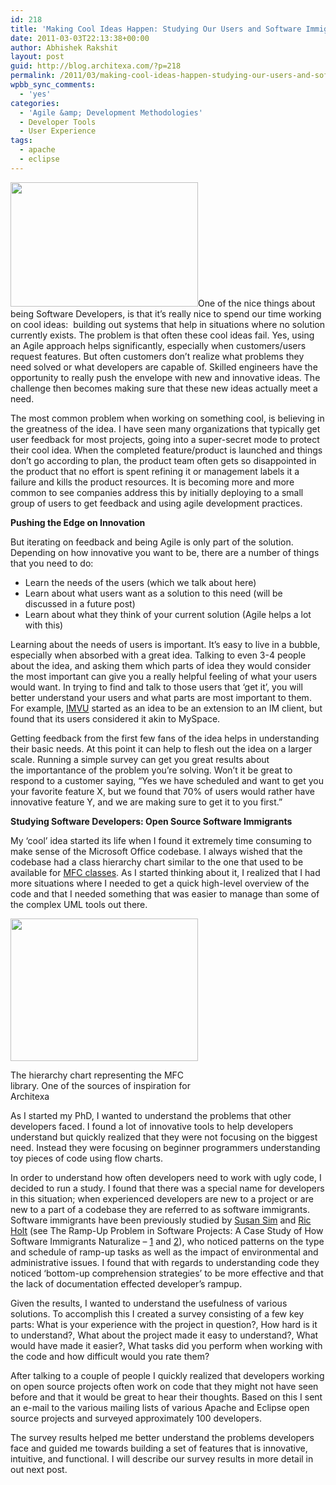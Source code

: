 ```yaml
---
id: 218
title: 'Making Cool Ideas Happen: Studying Our Users and Software Immigrants'
date: 2011-03-03T22:13:38+00:00
author: Abhishek Rakshit
layout: post
guid: http://blog.architexa.com/?p=218
permalink: /2011/03/making-cool-ideas-happen-studying-our-users-and-software-immigrants/
wpbb_sync_comments:
  - 'yes'
categories:
  - 'Agile &amp; Development Methodologies'
  - Developer Tools
  - User Experience
tags:
  - apache
  - eclipse
---
```

<!--S-ButtonZ 1.1.5 Start-->

<div style="float: left; width: 42px; padding-right: 10px; margin: 0 -52px 0 0; position: relative; left: -62px; top: 8px">
</div>

<!--S-ButtonZ 1.1.5 End-->

[<img class="alignright size-medium wp-image-221" title="innovation" src="{{site.baseurl}}/assets/uploads/2011/02/innovation-300x199.jpg" alt="" width="300" height="199" srcset="{{site.baseurl}}/assets/uploads/2011/02/innovation-300x199.jpg 300w, {{site.baseurl}}/assets/uploads/2011/02/innovation.jpg 400w" sizes="(max-width: 300px) 100vw, 300px" />]({{site.baseurl}}/assets/uploads/2011/02/innovation.jpg)One of the nice things about being Software Developers, is that it&#8217;s really nice to spend our time working on cool ideas:  building out systems that help in situations where no solution currently exists. The problem is that often these cool ideas fail. Yes, using an Agile approach helps significantly, especially when customers/users request features. But often customers don&#8217;t realize what problems they need solved or what developers are capable of. Skilled engineers have the opportunity to really push the envelope with new and innovative ideas. The challenge then becomes making sure that these new ideas actually meet a need.

<!--more-->

The most common problem when working on something cool, is believing in the greatness of the idea. I have seen many organizations that typically get user feedback for most projects, going into a super-secret mode to protect their cool idea. When the completed feature/product is launched and things don&#8217;t go according to plan, the product team often gets so disappointed in the product that no effort is spent refining it or management labels it a failure and kills the product resources. It is becoming more and more common to see companies address this by initially deploying to a small group of users to get feedback and using agile development practices.

**Pushing the Edge on Innovation**

But iterating on feedback and being Agile is only part of the solution. Depending on how innovative you want to be, there are a number of things that you need to do:

  * Learn the needs of the users (which we talk about here)
  * Learn about what users want as a solution to this need (will be discussed in a future post)
  * Learn about what they think of your current solution (Agile helps a lot with this)

Learning about the needs of users is important. It&#8217;s easy to live in a bubble, especially when absorbed with a great idea. Talking to even 3-4 people about the idea, and asking them which parts of idea they would consider the most important can give you a really helpful feeling of what your users would want. In trying to find and talk to those users that ‘get it’, you will better understand your users and what parts are most important to them. For example, [IMVU](http://www.imvu.com/) started as an idea to be an extension to an IM client, but found that its users considered it akin to MySpace.

Getting feedback from the first few fans of the idea helps in understanding their basic needs. At this point it can help to flesh out the idea on a larger scale. Running a simple survey can get you great results about the importantance of the problem you&#8217;re solving. Won’t it be great to respond to a customer saying, &#8220;Yes we have scheduled and want to get you your favorite feature X, but we found that 70% of users would rather have innovative feature Y, and we are making sure to get it to you first.&#8221;

**Studying Software Developers: Open Source Software Immigrants**

My ‘cool’ idea started its life when I found it extremely time consuming to make sense of the Microsoft Office codebase. I always wished that the codebase had a class hierarchy chart similar to the one that used to be available for [MFC classes](http://msdn.microsoft.com/en-us/library/ws8s10w4(v=vs.80).aspx?ppud=4). As I started thinking about it, I realized that I had more situations where I needed to get a quick high-level overview of the code and that I needed something that was easier to manage than some of the complex UML tools out there.

<div id="attachment_222" style="width: 310px" class="wp-caption alignright">
  <a href="http://msdn.microsoft.com/en-us/library/ws8s10w4(v=vs.80).aspx?ppud=4"><img class="size-medium wp-image-222 " title="mfcClass" src="{{site.baseurl}}/assets/uploads/2011/02/mfcClass-300x228.gif" alt="" width="300" height="228" srcset="{{site.baseurl}}/assets/uploads/2011/02/mfcClass-300x228.gif 300w, {{site.baseurl}}/assets/uploads/2011/02/mfcClass-1024x781.gif 1024w, {{site.baseurl}}/assets/uploads/2011/02/mfcClass.gif 1418w" sizes="(max-width: 300px) 100vw, 300px" /></a>
  
  <p class="wp-caption-text">
    The hierarchy chart representing the MFC library. One of the sources of inspiration for Architexa
  </p>
</div>

As I started my PhD, I wanted to understand the problems that other developers faced. I found a lot of innovative tools to help developers understand but quickly realized that they were not focusing on the biggest need. Instead they were focusing on beginner programmers understanding toy pieces of code using flow charts.

In order to understand how often developers need to work with ugly code, I decided to run a study. I found that there was a special name for developers in this situation; when experienced developers are new to a project or are new to a part of a codebase they are referred to as software immigrants. Software immigrants have been previously studied by [Susan Sim](http://www.ics.uci.edu/~ses/index.html) and [Ric Holt](http://plg.uwaterloo.ca/~holt/) (see The Ramp-Up Problem in Software Projects: A Case Study of How Software Immigrants Naturalize – [1](ieeexplore.ieee.org/iel4/5475/14745/00671389.pdf?arnumber=671389) and [2](http://citeseerx.ist.psu.edu/viewdoc/summary?doi=10.1.1.39.6654)), who noticed patterns on the type and schedule of ramp-up tasks as well as the impact of environmental and administrative issues. I found that with regards to understanding code they noticed ‘bottom-up comprehension strategies’ to be more effective and that the lack of documentation effected developer’s rampup.

Given the results, I wanted to understand the usefulness of various solutions. To accomplish this I created a survey consisting of a few key parts: What is your experience with the project in question?, How hard is it to understand?, What about the project made it easy to understand?, What would have made it easier?, What tasks did you perform when working with the code and how difficult would you rate them?

After talking to a couple of people I quickly realized that developers working on open source projects often work on code that they might not have seen before and that it would be great to hear their thoughts. Based on this I sent an e-mail to the various mailing lists of various Apache and Eclipse open source projects and surveyed approximately 100 developers.

The survey results helped me better understand the problems developers face and guided me towards building a set of features that is innovative, intuitive, and functional. I will describe our survey results in more detail in out next post.

<div style="clear:both;">
  &nbsp;
</div>